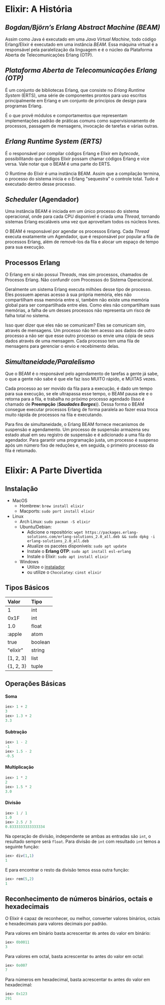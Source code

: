 # **Elixir**: A História
##  *Bogdan/Björn’s Erlang Abstract Machine (BEAM)*
Assim como Java é executado em uma *Java Virtual Machine*, todo código Erlang/Elixir é executado em uma instância *BEAM*. Essa máquina virtual é a responsável pela paralelização da linguagem e é o núcleo da Plataforma Aberta de Telecomunicações Erlang (OTP).

## *Plataforma Aberta de Telecomunicações Erlang (OTP)*
É um conjunto de bibliotecas Erlang, que consiste no *Erlang Runtime System* (ERTS), uma série de componentes prontos para uso escritos principalmente em Erlang e um conjunto de princípios de design para programas Erlang.

É o que provê módulos e comportamentos que representam implementações padrão de práticas comuns como supervisionamento de processos, passagem de mensagens, invocação de tarefas e várias outras. 

## *Erlang Runtime System (ERTS)*
É o responsável por compilar códigos Erlang e Elixir em *bytecode*, possibilitando que códigos Elixir possam chamar códigos Erlang e vice versa. Vale notar que o BEAM é uma parte do ERTS.

O Runtime do Elixir é uma instância BEAM. Assim que a compilação termina, o processo do sistema inicia e o Erlang "sequestra" o controle total. Tudo é executado dentro desse processo.

## *Scheduler* (Agendador)
Uma instância BEAM é iniciada em um único processo do sistema operacional, onde para cada CPU disponível é criada uma *Thread*, tornando sistemas Erlang escaláveis uma vez que aproveitam todos os núcleos livres.

O BEAM é responsável por agendar os processos Erlang. Cada *Thread* executa exatamente um Agendador, que é responsável por popular a fila de processos Erlang, além de removê-los da fila e alocar um espaço de tempo para sua execução.

## Processos Erlang
O Erlang em si não possui *Threads*, mas sim processos, chamados de Procesos Erlang. Não confundir com Processos do Sistema Operacional.

Geralmente um sistema Erlang executa milhões desse tipo de processo. Eles possuem apenas acesso à sua própria memória, eles não compartilham essa memória entre si, também não existe uma memória global para ser compartilhada entre eles. Como eles não compartilham suas memórias, a falha de um desses processos não representa um risco de falha total no sistema.

Isso quer dizer que eles não se comunicam? Eles se comunicam sim, através de mensagens. Um processo não tem acesso aos dados de outro processo a não ser que esse outro processo os envie uma cópia de seus dados através de uma mensagem. Cada processo tem uma fila de mensagens para gerenciar o envio e recebimento delas.

## *Simultaneidade/Paralelismo*
Que o BEAM é o responsável pelo agendamento de tarefas a gente já sabe, o que a gente não sabe é que ele faz isso MUITO rápido, e MUITAS vezes.

Cada processo ao ser movido da fila para a execução, é dado um tempo para sua execução, se ele ultrapassa esse tempo, o BEAM pausa ele e o retorna para a fila, e trabalha no próximo processo agendado (Isso é chamado de **Preempção** (***Saudades Borges***)). Dessa forma o BEAM consegue executar processos Erlang de forma paralela ao fazer essa troca muito rápida de processos na fila e executando.

Para fins de simultaneidade, o Erlang BEAM fornece mecanismos de suspensão e agendamento. Um processo de suspensão armazena seu estado atual em seu registro de suspensão e é adicionado a uma fila do agendador. Para garantir uma programação justa, um processo é suspenso após um número fixo de reduções e, em seguida, o primeiro processo da fila é retomado.


# **Elixir**: A Parte Divertida
## Instalação
- MacOS
  - Hombrew: `brew install elixir`
  - Macports: `sudo port install elixir`
- Linux
  - Arch Linux: `sudo pacman -S elixir`
  - Ubuntu/Debian:
    - Adicione o repositório: `wget https://packages.erlang-solutions.com/erlang-solutions_2.0_all.deb && sudo dpkg -i erlang-solutions_2.0_all.deb`
    - Atualize os pacotes disponíveis: `sudo apt update`
    - Instale o **Erlang OTP**: `sudo apt install esl-erlang`
    - Instale o Elixir: `sudo apt install elixir`
  - Windows
    - Utilize o [instalador](https://github.com/elixir-lang/elixir-windows-setup/releases/download/v2.2/elixir-websetup.exe)
    - ou utilize o `Chocolatey`: `cinst elixir`

## Tipos Básicos

| **Valor**    |   **Tipo**   |
|:------------ |:------------ |
| 1            | int          |
| 0x1F         | int          |
| 1.0          | float        |
| :apple       | atom         |
| true         | boolean      | 
| "elixir"     | string       |
| [1, 2, 3]    | list         |
| {1, 2, 3}    | tuple        |

## Operações Básicas
#### Soma
```elixir
iex> 1 + 2
3
iex> 1.3 + 2
3.3
```

#### Subtração
```elixir
iex> 1 - 2
-1
iex> 1.5 - 2
-0.5
```

#### Multiplicação
```elixir
iex> 1 * 2
2
iex> 1.5 * 2
3.0
```

#### Divisão
```elixir
iex> 1 / 1
1.0
iex> 2.5 / 3
0.8333333333333334
```
Na operação de divisão, independente se ambas as entradas são `int`, o resultado sempre será `float`. Para divisão de `int` com resultado `int` temos a seguinte função:
```elixir
iex> div(1,1)
1
```
E para encontrar o resto da divisão temos essa outra função:
```elixir
iex> rem(5,2)
1
```

## Reconhecimento de números binários, octais e hexadecimais
O Elixir é capaz de reconhecer, ou melhor, converter valores binários, octais e hexadecimais para valores decimais por padrão.

Para valores em binário basta acrescentar `0b` antes do valor em binário:
```elixir
iex> 0b0011
3
```
Para valores em octal, basta acrescentar `0o` antes do valor em octal:
```elixir
iex> 0o007
7
```
Para números em hexadecimal, basta acrescentar `0x` antes do valor em hexadecimal:
```elixir
iex> 0x123
291
```

